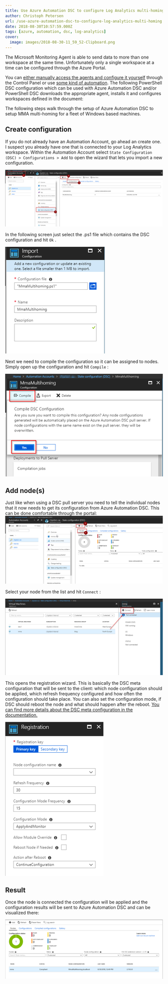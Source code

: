 ```yaml
---
title: Use Azure Automation DSC to configure Log Analytics multi-homing
author: Christoph Petersen
url: /use-azure-automation-dsc-to-configure-log-analytics-multi-homing
date: 2018-08-30T10:57:59.000Z
tags: [azure, automation, dsc, log-analytics]
cover: 
  image: images/2018-08-30-11_59_52-Clipboard.png
---
```


The Microsoft Monitoring Agent is able to send data to more than one workspace at the same time. Unfortunately only a single workspace at a time can be configured through the Azure Portal.

You can [either manually access the agents and configure it yourself](https://docs.microsoft.com/en-us/azure/log-analytics/log-analytics-agent-windows) through the Control Panel or use [some kind of automation](https://docs.microsoft.com/en-us/azure/log-analytics/log-analytics-agent-manage). The following PowerShell DSC configuration which can be used with Azure Automation DSC and/or PowerShell DSC downloads the appropriate agent, installs it and configures workspaces defined in the document:

The following steps walk through the setup of Azure Automation DSC to setup MMA multi-homing for a fleet of Windows based machines.

## Create configuration

If you do not already have an Automation Account, go ahead an create one. I suspect you already have one that is connected to your Log Analytics workspace. Within the Automation Account select `State Configuration (DSC) > Configurations > Add` to open the wizard that lets you import a new configuration.

![Azure Automation DSC configurations](images/aa-config.png)

In the following screen just select the .ps1 file which contains the DSC configuration and hit `Ok` .

![Import configuration wizard](images/aa-config-upload.png)

Next we need to compile the configuration so it can be assigned to nodes. Simply open up the configuration and hit `Compile` :

![Compile configuration](images/image-1.png)

## Add node(s)

Just like when using a DSC pull server you need to tell the individual nodes that it now needs to get its configuration from Azure Automation DSC. This can be done comfortable through the portal:
![Azure Automation DSC nodes](images/image-2.png)

Select your node from the list and hit `Connect` :

![Add node wizard](images/image-3.png)

This opens the registration wizard. This is basically the DSC meta configuration that will be sent to the client: which node configuration should be applied, which refresh frequency configured and how often the configuration should take place. You can also set the configuration mode, if DSC should reboot the node and what should happen after the reboot. [You can find more details about the DSC meta configuration in the documentation.](https://docs.microsoft.com/en-us/powershell/dsc/metaconfig)

![Node registration wizard](images/image-4.png)

## Result

Once the node is connected the configuration will be applied and the configuration results will be sent to Azure Automation DSC and can be visualized there:

![Node compliance](images/image-5.png)
